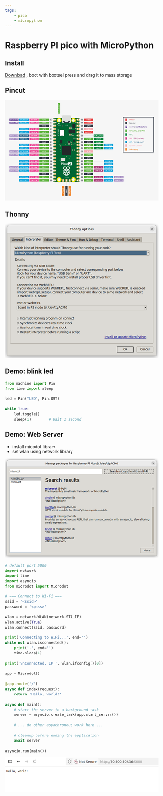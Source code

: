 ```yaml
---
tags:
    - pico
    - micropython
---
```


# Raspberry PI pico with MicroPython


## Install
[Download](https://micropython.org/download/RPI_PICO2_W/) , boot with bootsel press and drag it to mass storage

## Pinout

![alt text](images/pico_pinout.png)

## Thonny


![alt text](images/thonny_config_interpreter.png)

## Demo: blink led

```python title="blink"
from machine import Pin
from time import sleep

led = Pin("LED", Pin.OUT)

while True:
    led.toggle()
    sleep(1)        # Wait 1 second
```

## Demo: Web Server

- install micodot library
- set wlan using network library

![alt text](images/install_microdot_library.png)


```python
# default port 5000
import network
import time
import asyncio
from microdot import Microdot

# === Connect to Wi-Fi ===
ssid = '<ssid>'
password = '<pass>'

wlan = network.WLAN(network.STA_IF)
wlan.active(True)
wlan.connect(ssid, password)

print('Connecting to WiFi...', end='')
while not wlan.isconnected():
    print('.', end='')
    time.sleep(1)

print('\nConnected. IP:', wlan.ifconfig()[0])

app = Microdot()

@app.route('/')
async def index(request):
    return 'Hello, world!'

async def main():
    # start the server in a background task
    server = asyncio.create_task(app.start_server())

    # ... do other asynchronous work here ...

    # cleanup before ending the application
    await server

asyncio.run(main())

```

![alt text](images/usage_web_hello.png)